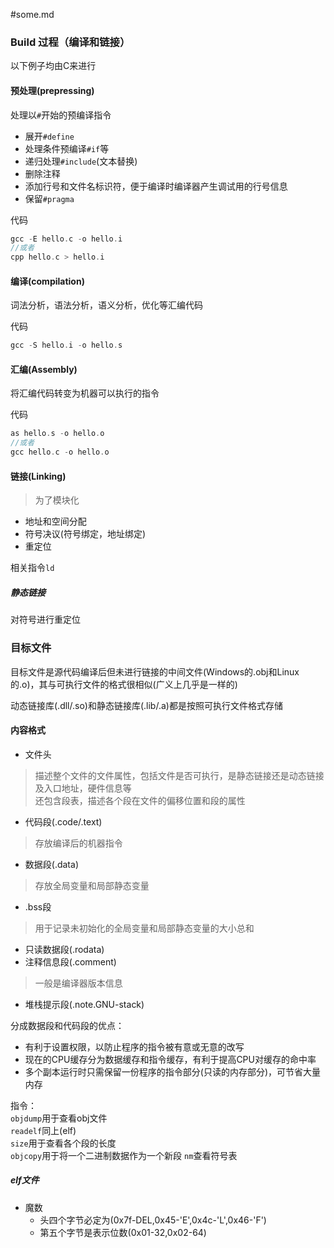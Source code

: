 #some.md

### Build 过程（编译和链接）
以下例子均由C来进行
#### 预处理(prepressing)
处理以`#`开始的预编译指令
* 展开`#define`
* 处理条件预编译`#if`等
* 递归处理`#include`(文本替换)
* 删除注释
* 添加行号和文件名标识符，便于编译时编译器产生调试用的行号信息
* 保留`#pragma`

代码
~~~C++
gcc -E hello.c -o hello.i
//或者
cpp hello.c > hello.i
~~~

#### 编译(compilation)
词法分析，语法分析，语义分析，优化等汇编代码

代码
~~~C++
gcc -S hello.i -o hello.s
~~~

#### 汇编(Assembly)
将汇编代码转变为机器可以执行的指令

代码
~~~C++
as hello.s -o hello.o
//或者
gcc hello.c -o hello.o
~~~

#### 链接(Linking)
> 为了模块化

* 地址和空间分配
* 符号决议(符号绑定，地址绑定)
* 重定位

相关指令`ld`

##### 静态链接
对符号进行重定位

### 目标文件
目标文件是源代码编译后但未进行链接的中间文件(Windows的.obj和Linux的.o)，其与可执行文件的格式很相似(广义上几乎是一样的)

动态链接库(.dll/.so)和静态链接库(.lib/.a)都是按照可执行文件格式存储

#### 内容格式
* 文件头
> 描述整个文件的文件属性，包括文件是否可执行，是静态链接还是动态链接及入口地址，硬件信息等  
> 还包含段表，描述各个段在文件的偏移位置和段的属性
* 代码段(.code/.text)
> 存放编译后的机器指令
* 数据段(.data)
> 存放全局变量和局部静态变量
* .bss段
> 用于记录未初始化的全局变量和局部静态变量的大小总和
* 只读数据段(.rodata)
* 注释信息段(.comment)
> 一般是编译器版本信息
* 堆栈提示段(.note.GNU-stack)

分成数据段和代码段的优点：
* 有利于设置权限，以防止程序的指令被有意或无意的改写
* 现在的CPU缓存分为数据缓存和指令缓存，有利于提高CPU对缓存的命中率
* 多个副本运行时只需保留一份程序的指令部分(只读的内存部分)，可节省大量内存

指令：  
`objdump`用于查看obj文件  
`readelf`同上(elf)  
`size`用于查看各个段的长度  
`objcopy`用于将一个二进制数据作为一个新段
`nm`查看符号表

##### elf文件
* 魔数
  * 头四个字节必定为(0x7f-DEL,0x45-'E',0x4c-'L',0x46-'F')
  * 第五个字节是表示位数(0x01-32,0x02-64)

